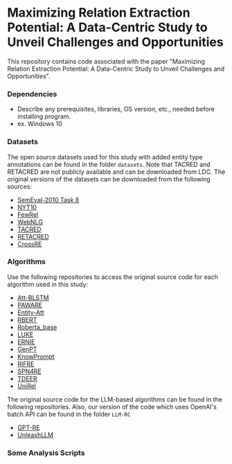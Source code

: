 # Maximizing Relation Extraction Potential: A Data-Centric Study to Unveil Challenges and Opportunities

This repository contains code associated with the paper "Maximizing Relation Extraction Potential: A Data-Centric Study to Unveil Challenges and Opportunities".


### Dependencies

* Describe any prerequisites, libraries, OS version, etc., needed before installing program.
* ex. Windows 10


### Datasets
The open source datasets used for this study with added entity type annotations can be found in the folder `datasets`. Note that
TACRED and RETACRED are not publicly available and can be downloaded from LDC. The original versions of the datasets can be downloaded from the following sources:
- [SemEval-2010 Task 8](https://github.com/sahitya0000/Relation-Classification)
- [NYT10](https://github.com/truthless11/HRL-RE/tree/master)
- [FewRel](https://thunlp.github.io/1/fewrel1.html)
- [WebNLG](https://github.com/weizhepei/CasRel/tree/master)
- [TACRED](https://catalog.ldc.upenn.edu/LDC2018T24)
- [RETACRED](https://github.com/gstoica27/Re-TACRED)
- [CrossRE](https://github.com/mainlp/CrossRE)


### Algorithms

Use the following repositories to access the original source code for each algorithm used in this study:
- [Att-BLSTM](https://github.com/SeoSangwoo/Attention-Based-BiLSTM-relation-extraction)
- [PAWARE](https://github.com/yuhaozhang/tacred-relation)
- [Entity-Att](https://github.com/roomylee/entity-aware-relation-classification)
- [RBERT](https://github.com/mickeysjm/R-BERT)
- [Roberta_base](https://github.com/wzhouad/RE_improved_baseline)
- [LUKE](https://github.com/studio-ousia/luke)
- [ERNIE](https://github.com/thunlp/ERNIE)
- [GenPT](https://github.com/hanjiale/GenPT)
- [KnowPrompt](https://github.com/zjunlp/KnowPrompt)
- [RIFRE](https://github.com/zhao9797/RIFRE)
- [SPN4RE](https://github.com/DianboWork/SPN4RE)
- [TDEER](https://github.com/4AI/TDEER)
- [UniRel](https://github.com/wtangdev/UniRel)

The original source code for the LLM-based algorithms can be found in the following repositories. Also, our version of the code which uses OpenAI's
batch API can be found in the folder `LLM-RC`
- [GPT-RE](https://github.com/yukinowan/gpt-re)
- [UnleashLLM](https://github.com/zjunlp/DeepKE/blob/main/example/llm/UnleashLLMRE/README.md)


### Some Analysis Scripts